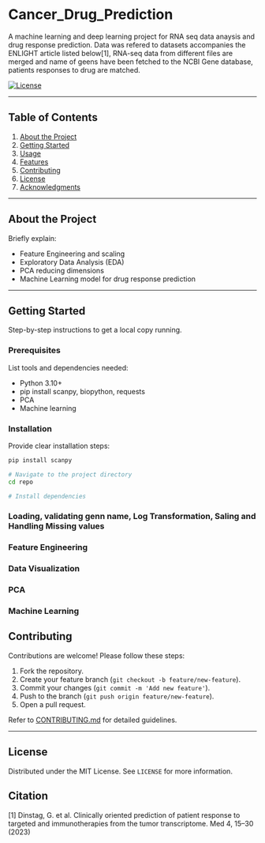 # Cancer_Drug_Prediction
 A machine learning and deep learning project for RNA seq data anaysis and drug response prediction.
 Data was refered to datasets accompanies the ENLIGHT article listed below[1], RNA-seq data from different files are merged and name of geens have been fetched to the  NCBI Gene database, patients responses to drug are matched. 

[![License](https://img.shields.io/badge/license-MIT-blue.svg)](LICENSE)

---

## Table of Contents

1. [About the Project](#about-the-project)
2. [Getting Started](#getting-started)
3. [Usage](#usage)
4. [Features](#features)
5. [Contributing](#contributing)
6. [License](#license)
7. [Acknowledgments](#acknowledgments)

---

## About the Project

Briefly explain:

- Feature Engineering and scaling
- Exploratory Data Analysis (EDA)
- PCA reducing dimensions 
- Machine Learning model for drug response prediction

---

## Getting Started

Step-by-step instructions to get a local copy running.

### Prerequisites

List tools and dependencies needed:
- Python 3.10+
- pip install scanpy, biopython, requests
- PCA
- Machine learning

### Installation

Provide clear installation steps:

```bash
pip install scanpy

# Navigate to the project directory
cd repo

# Install dependencies

```
### Loading, validating genn name, Log Transformation, Saling and Handling Missing values
### Feature Engineering 
### Data Visualization
### PCA
### Machine Learning

## Contributing

Contributions are welcome! Please follow these steps:

1. Fork the repository.
2. Create your feature branch (`git checkout -b feature/new-feature`).
3. Commit your changes (`git commit -m 'Add new feature'`).
4. Push to the branch (`git push origin feature/new-feature`).
5. Open a pull request.

Refer to [CONTRIBUTING.md](CONTRIBUTING.md) for detailed guidelines.

---

## License

Distributed under the MIT License. See `LICENSE` for more information.

## Citation
[1] Dinstag, G. et al. Clinically oriented prediction of patient response to targeted and immunotherapies from the tumor transcriptome. Med 4, 15–30 (2023)

